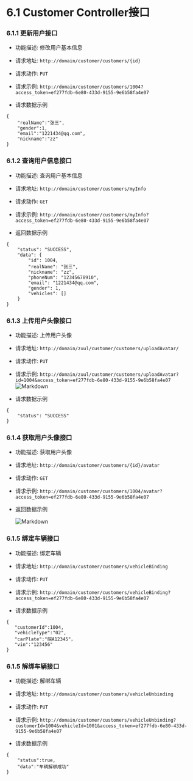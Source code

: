 # 6.1 Customer Controller接口

### 6.1.1 更新用户接口

- 功能描述:  修改用户基本信息
- 请求地址: `http://domain/customer/customers/{id}`
- 请求动作: `PUT`
- 请求示例: `http://domain/customer/customers/1004?access_token=ef277fdb-6e80-433d-9155-9e6b58fa4e07`

- 请求数据示例  
```
{
	"realName":"张三",
	"gender":1,
    "email":"1221434@qq.com",
    "nickname":"zz"
}
```

### 6.1.2 查询用户信息接口

- 功能描述:  查询用户基本信息
- 请求地址: `http://domain/customer/customers/myInfo`
- 请求动作: `GET`
- 请求示例: `http://domain/customer/customers/myInfo?access_token=ef277fdb-6e80-433d-9155-9e6b58fa4e07`

- 返回数据示例  
```
{
    "status": "SUCCESS",
    "data": {
        "id": 1004,
        "realName": "张三",
        "nickname": "zz",
        "phoneNum": "12345678910",
        "email": "1221434@qq.com",
        "gender": 1,
        "vehicles": []
    }
}
```


### 6.1.3 上传用户头像接口

- 功能描述:  上传用户头像
- 请求地址: `http://domain/zuul/customer/customers/uploadAvatar/`
- 请求动作: `PUT`
- 请求示例: `http://domain/zuul/customer/customers/uploadAvatar?id=1004&access_token=ef277fdb-6e80-433d-9155-9e6b58fa4e07`
![Markdown](http://i1.buimg.com/1949/84c15df0a215c259.png)

- 请求数据示例  
```
{
    "status": "SUCCESS"
}
```

### 6.1.4 获取用户头像接口

- 功能描述:  获取用户头像
- 请求地址: `http://domain/customer/customers/{id}/avatar`
- 请求动作: `GET`
- 请求示例: `http://domain/customer/customers/1004/avatar?access_token=ef277fdb-6e80-433d-9155-9e6b58fa4e07`

- 返回数据示例  

    ![Markdown](http://i2.kiimg.com/1949/7c84a20ddd1f1eaa.png)
    
    
    
### 6.1.5 绑定车辆接口

- 功能描述:  绑定车辆
- 请求地址: `http://domain/customer/customers/vehicleBinding`
- 请求动作: `PUT`
- 请求示例: `http://domain/customer/customers/vehicleBinding?access_token=ef277fdb-6e80-433d-9155-9e6b58fa4e07`

- 请求数据示例  
```
{
   "customerId":1004,
   "vehicleType":"02",
   "carPlate":"皖A12345"，
   "vin":"123456"
}
```

### 6.1.5 解绑车辆接口

- 功能描述:  解绑车辆
- 请求地址: `http://domain/customer/customers/vehicleUnbinding`
- 请求动作: `PUT`
- 请求示例: `http://domain/customer/customers/vehicleUnbinding?customerId=1004&vehicleId=1001&access_token=ef277fdb-6e80-433d-9155-9e6b58fa4e07`

- 请求数据示例  
```
{
    "status":true,
    "data":"车辆解绑成功"
}
```

